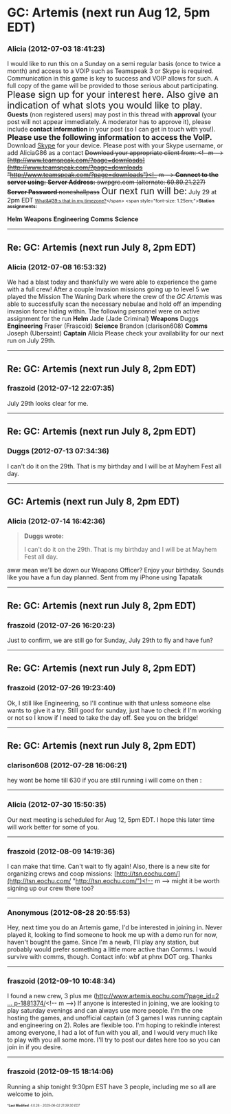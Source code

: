 # GC: Artemis (next run Aug 12, 5pm EDT)

### **Alicia** (2012-07-03 18:41:23)

I would like to run this on a Sunday on a semi regular basis (once to twice a month) and access to a VOIP such as Teamspeak 3 or Skype is required. Communication in this game is key to success and VOIP allows for such.
A full copy of the game will be provided to those serious about participating.
<span style="font-size: 1.50em;">Please sign up for your interest here. Also give an indication of what slots you would like to play.</span>
**Guests** (non registered users) may post in this thread with **approval** (your post will not appear immediately. A moderator has to approve it), please include **contact information** in your post (so I can get in touch with you!).
<span style="font-size: 1.25em;">**Please use the following information to access the VoIP.**</span>
Download [Skype](http://www.skype.com/intl/en-us/get-skype/ "http://www.skype.com/intl/en-us/get-skype/") for your device.
Please post with your Skype username, or add AliciaG86 as a contact
~~Download your appropriate client from:
<!– m –>[http://www.teamspeak.com/?page=downloads](http://www.teamspeak.com/?page=downloads "http://www.teamspeak.com/?page=downloads")<!– m –>
<strong>Connect to the server using:</strong>
**Server Address:** swrpgrc.com (alternate: 69.89.21.227)
**Server Password** noneshallpass~~
<span style="font-size: 1.50em;">Our next run will be:</span>
July 29 at 2pm EDT <span style="font-size: 0.75em;">[What&amp;#39;s that in my timezone?](http://everytimezone.com/#2012-8-12,540,5x1 "http://everytimezone.com/#2012-8-12,540,5x1")</span>
<span style="font-size: 1.25em;">**Station assignments:**</span>

**Helm**
**Weapons**
**Engineering**
**Comms**
**Science**

---

## Re: GC: Artemis (next run July 8, 2pm EDT)

### **Alicia** (2012-07-08 16:53:32)

We had a blast today and thankfully we were able to experience the game with a full crew!
After a couple Invasion missions going up to level 5 we played the Mission The Waning Dark where the crew of the *GC Artemis* was able to successfully scan the necessary nebulae and hold off an impending invasion force hiding within.
The following personnel were on active assignment for the run
**Helm** Jade (Jade Criminal)
**Weapons** Duggs
**Engineering** Fraser (Frascoid)
**Science** Brandon (clarison608)
**Comms** Joseph (Ubersaint)
**Captain** Alicia
Please check your availability for our next run on July 29th.

---

## Re: GC: Artemis (next run July 8, 2pm EDT)

### **fraszoid** (2012-07-12 22:07:35)

July 29th looks clear for me.

---

## Re: GC: Artemis (next run July 8, 2pm EDT)

### **Duggs** (2012-07-13 07:34:36)

I can't do it on the 29th. That is my birthday and I will be at Mayhem Fest all day.

---

## GC: Artemis (next run July 8, 2pm EDT)

### **Alicia** (2012-07-14 16:42:36)

> **Duggs wrote:**
>
> I can&#39;t do it on the 29th. That is my birthday and I will be at Mayhem Fest all day.

aww mean we'll be down our Weapons Officer?
Enjoy your birthday. Sounds like you have a fun day planned.
Sent from my iPhone using Tapatalk

---

## Re: GC: Artemis (next run July 8, 2pm EDT)

### **fraszoid** (2012-07-26 16:20:23)

Just to confirm, we are still go for Sunday, July 29th to fly and have fun?

---

## Re: GC: Artemis (next run July 8, 2pm EDT)

### **fraszoid** (2012-07-26 19:23:40)

Ok, I still like Engineering, so I'll continue with that unless someone else wants to give it a try. Still good for sunday, just have to check if I'm working or not so I know if I need to take the day off. See you on the bridge!

---

## Re: GC: Artemis (next run July 8, 2pm EDT)

### **clarison608** (2012-07-28 16:06:21)

hey wont be home till 630 if you are still running i will come on then <!-- s:r2: -->:<!-- s:r2: -->

---

### **Alicia** (2012-07-30 15:50:35)

Our next meeting is scheduled for Aug 12, 5pm EDT. I hope this later time will work better for some of you.

---

### **fraszoid** (2012-08-09 14:19:36)

I can make that time. Can't wait to fly again! Also, there is a new site for organizing crews and coop missions: <!-- m -->[http://tsn.eochu.com/](http://tsn.eochu.com/ "http://tsn.eochu.com/")<!-- m --> might it be worth signing up our crew there too?

---

### **Anonymous** (2012-08-28 20:55:53)

Hey, next time you do an Artemis game, I'd be interested in joining in. Never played it, looking to find someone to hook me up with a demo run for now, haven't bought the game.
Since I'm a newb, I'll play any station, but probably would prefer something a little more active than Comms. I would survive with comms, though.
Contact info: wbf at phnx DOT org.
Thanks

---

### **fraszoid** (2012-09-10 10:48:34)

I found a new crew, 3 plus me (<!-- m -->[http://www.artemis.eochu.com/?page_id=2 &#8230; p-1881374/](http://www.artemis.eochu.com/?page_id=28#/20120902/looking-for-a-group-1881374/ "http://www.artemis.eochu.com/?page_id=28#/20120902/looking-for-a-group-1881374/")<!-- m -->)
If anyone is interested in joining, we are looking to play saturday evenings and can always use more people. I'm the one hosting the games, and unofficial captain (of 3 games I was running captain and engineering on 2). Roles are flexible too. I'm hoping to rekindle interest among everyone, I had a lot of fun with you all, and I would very much like to play with you all some more. I'll try to post our dates here too so you can join in if you desire.

---

### **fraszoid** (2012-09-15 18:14:06)

Running a ship tonight 9:30pm EST have 3 people, including me so all are welcome to join.



<span style="font-size: 0.5em;">***Last Modified**: 4.0.28 - *2025-06-02 21:39:30 EDT*</span>